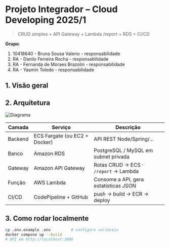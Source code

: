 # Projeto Integrador – Cloud Developing 2025/1

> CRUD simples + API Gateway + Lambda /report + RDS + CI/CD

**Grupo**:
<!-- no máximo 5 alunos -->

1. 10418640 - Bruna Sousa Valerio - responsabilidade
2. RA - Danilo Ferreira Rocha - responsabilidade
3. RA - Fernanda de Moraes Brazolin - responsabilidade
4. RA - Yasmin Toledo - responsabilidade


## 1. Visão geral
<!-- Descreva rapidamente o domínio escolhido, por que foi selecionado e o que o CRUD faz. -->

## 2. Arquitetura

![Diagrama](docs/arquitetura.png)

| Camada | Serviço | Descrição |
|--------|---------|-----------|
| Backend | ECS Fargate (ou EC2 + Docker) | API REST Node/Spring/… |
| Banco   | Amazon RDS              | PostgreSQL / MySQL em subnet privada |
| Gateway | Amazon API Gateway      | Rotas CRUD → ECS · `/report` → Lambda |
| Função  | AWS Lambda              | Consome a API, gera estatísticas JSON |
| CI/CD   | CodePipeline + GitHub   | push → build → ECR → deploy |

## 3. Como rodar localmente

```bash
cp .env.example .env         # configure variáveis
docker compose up --build
# API em http://localhost:3000
